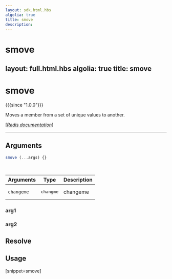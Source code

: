 ```yaml
---
layout: sdk.html.hbs
algolia: true
title: smove
description:
---
```


# smove
layout: full.html.hbs
algolia: true
title: smove
---

# smove

{{{since "1.0.0"}}}

Moves a member from a set of unique values to another.

[[_Redis documentation_]](https://redis.io/commands/smove)

---

## Arguments

```js
smove (...args) {}

```

<br/>

| Arguments    | Type    | Description |
|--------------|---------|-------------|
| ``changeme`` | <pre>changme</pre> | changeme    |

### arg1

### arg2

## Resolve

## Usage

[snippet=smove]
